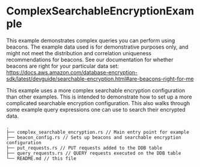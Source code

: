 # ComplexSearchableEncryptionExample

This example demonstrates complex queries
you can perform using beacons.
The example data used is for demonstrative purposes only,
and might not meet the distribution and correlation uniqueness
recommendations for beacons.
See our documentation for whether beacons are
right for your particular data set:
https://docs.aws.amazon.com/database-encryption-sdk/latest/devguide/searchable-encryption.html#are-beacons-right-for-me

This example uses a more complex searchable encryption configuration than other examples.
This is intended to demonstrate how to set up a more complicated searchable encryption configuration.
This also walks through some example query expressions one can use to search their encrypted data.

```
.
├── complex_searchable_encryption.rs // Main entry point for example
├── beacon_config.rs // Sets up beacons and searchable encryption configuration
├── put_requests.rs // PUT requests added to the DDB table
├── query_requests.rs // QUERY requests executed on the DDB table
└── README.md // this file
```

